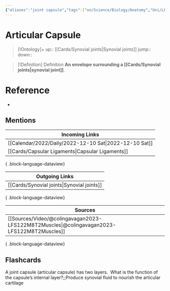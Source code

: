 ```yaml
---
{"aliases":"joint capsule","tags":["on/Science/Biology/Anatomy","Uni/LFS122","flashcards/LFS122"],"date created":"2022-12-10 Sat","edited":"2023-04-06 Thu","dg-publish":true,"permalink":"/cards/articular-capsule/","dgPassFrontmatter":true}
---
```


# Articular Capsule

> [!Ontology]+
> up:: [[Cards/Synovial joints\|Synovial joints]]
> jump::
> down:: 

> [!Definition] Definition
> **An envelope surrounding a [[Cards/Synovial joints\|synovial joint]]**.

# Reference

- 

## Mentions

| Incoming Links                                            |
| --------------------------------------------------------- |
| [[Calendar/2022/Daily/2022-12-10 Sat\|2022-12-10 Sat]] |
| [[Cards/Capsular Ligaments\|Capsular Ligaments]]       |

{ .block-language-dataview}

| Outgoing Links                                |
| --------------------------------------------- |
| [[Cards/Synovial joints\|Synovial joints]] |

{ .block-language-dataview}

| Sources                                                                                       |
| --------------------------------------------------------------------------------------------- |
| [[Sources/Video/@colingavagan2023-LFS122M8T2Muscles\|@colingavagan2023-LFS122M8T2Muscles]] |

{ .block-language-dataview}

## Flashcards

A joint capsule (articular capsule) has two layers.  What is the function of the capsule’s internal layer?;;Produce synovial fluid to nourish the articular cartilage